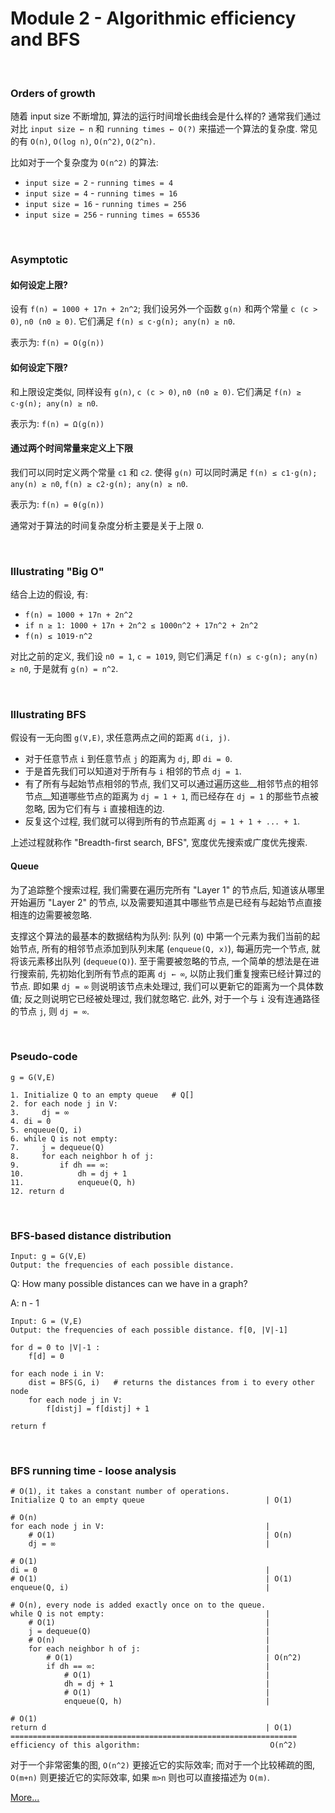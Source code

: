 # Module 2 - Algorithmic efficiency and BFS

<br>

### Orders of growth

随着 input size 不断增加, 算法的运行时间增长曲线会是什么样的?
通常我们通过对比 `input size ← n` 和 `running times ← O(?)` 来描述一个算法的复杂度.
常见的有 `O(n)`, `O(log n)`, `O(n^2)`, `O(2^n)`.

比如对于一个复杂度为 `O(n^2)` 的算法:

- `input size = 2` - `running times = 4`
- `input size = 4` - `running times = 16`
- `input size = 16` - `running times = 256`
- `input size = 256` - `running times = 65536`

<br>

### Asymptotic

#### 如何设定上限?

设有 `f(n) = 1000 + 17n + 2n^2`;
我们设另外一个函数 `g(n)` 和两个常量 `c (c > 0)`, `n0 (n0 ≥ 0)`.
它们满足 `f(n) ≤ c·g(n); any(n) ≥ n0`.

表示为: `f(n) = O(g(n))`

#### 如何设定下限?

和上限设定类似, 同样设有 `g(n)`, `c (c > 0)`, `n0 (n0 ≥ 0)`.
它们满足 `f(n) ≥ c·g(n); any(n) ≥ n0`.

表示为: `f(n) = Ω(g(n))`

#### 通过两个时间常量来定义上下限

我们可以同时定义两个常量 `c1` 和 `c2`. 使得 `g(n)` 可以同时满足
`f(n) ≤ c1·g(n); any(n) ≥ n0`, `f(n) ≥ c2·g(n); any(n) ≥ n0`.

表示为: `f(n) = θ(g(n))`

通常对于算法的时间复杂度分析主要是关于上限 `O`.

<br>

### Illustrating "Big O"

结合上边的假设, 有:

- `f(n) = 1000 + 17n + 2n^2`
- `if n ≥ 1: 1000 + 17n + 2n^2 ≤ 1000n^2 + 17n^2 + 2n^2`
- `f(n) ≤ 1019·n^2`

对比之前的定义, 我们设 `n0 = 1`, `c = 1019`, 则它们满足 `f(n) ≤ c·g(n); any(n) ≥ n0`,
于是就有 `g(n) = n^2`.

<br>

### Illustrating BFS

假设有一无向图 `g(V,E)`, 求任意两点之间的距离 `d(i, j)`.

- 对于任意节点 `i` 到任意节点 `j` 的距离为 `dj`, 即 `di = 0`.
- 于是首先我们可以知道对于所有与 `i` 相邻的节点 `dj = 1`.
- 有了所有与起始节点相邻的节点, 我们又可以通过遍历这些__相邻节点的相邻节点__知道哪些节点的距离为 `dj = 1 + 1`, 而已经存在 `dj = 1` 的那些节点被忽略, 因为它们有与 `i` 直接相连的边.
- 反复这个过程, 我们就可以得到所有的节点距离 `dj = 1 + 1 + ... + 1`.

上述过程就称作 "Breadth-first search, BFS", 宽度优先搜索或广度优先搜索.

#### Queue

为了追踪整个搜索过程, 我们需要在遍历完所有 "Layer 1" 的节点后, 知道该从哪里开始遍历 "Layer 2" 的节点,
以及需要知道其中哪些节点是已经有与起始节点直接相连的边需要被忽略.

支撑这个算法的最基本的数据结构为队列:
队列 (`Q`) 中第一个元素为我们当前的起始节点,
所有的相邻节点添加到队列末尾 (`enqueue(Q, x)`),
每遍历完一个节点, 就将该元素移出队列 (`dequeue(Q)`).
至于需要被忽略的节点, 一个简单的想法是在进行搜索前, 先初始化到所有节点的距离 `dj ← ∞`,
以防止我们重复搜索已经计算过的节点. 即如果 `dj = ∞` 则说明该节点未处理过,
我们可以更新它的距离为一个具体数值; 反之则说明它已经被处理过, 我们就忽略它.
此外, 对于一个与 `i` 没有连通路径的节点 `j`, 则 `dj = ∞`.

<br>

### Pseudo-code

```
g = G(V,E)

1. Initialize Q to an empty queue   # Q[]
2. for each node j in V:
3.     dj = ∞
4. di = 0
5. enqueue(Q, i)
6. while Q is not empty:
7.     j = dequeue(Q)
8.     for each neighbor h of j:
9.         if dh == ∞:
10.            dh = dj + 1
11.            enqueue(Q, h)
12. return d
```

<br>

### BFS-based distance distribution

```
Input: g = G(V,E)
Output: the frequencies of each possible distance.
```

Q: How many possible distances can we have in a graph?

A: n - 1

```
Input: G = (V,E)
Output: the frequencies of each possible distance. f[0, |V|-1]

for d = 0 to |V|-1 :
    f[d] = 0

for each node i in V:
    dist = BFS(G, i)   # returns the distances from i to every other node
    for each node j in V:
        f[distj] = f[distj] + 1

return f
```

<br>

### BFS running time - loose analysis

```
# O(1), it takes a constant number of operations.
Initialize Q to an empty queue                           | O(1)

# O(n)
for each node j in V:                                    |
    # O(1)                                               | O(n)
    dj = ∞                                               |

# O(1)
di = 0                                                   |
# O(1)                                                   | O(1)
enqueue(Q, i)                                            |

# O(n), every node is added exactly once on to the queue.
while Q is not empty:                                    |
    # O(1)                                               |
    j = dequeue(Q)                                       |
    # O(n)                                               |
    for each neighbor h of j:                            |
        # O(1)                                           | O(n^2)
        if dh == ∞:                                      |
            # O(1)                                       |
            dh = dj + 1                                  |
            # O(1)                                       |
            enqueue(Q, h)                                |

# O(1)
return d                                                 | O(1)
================================================================
efficiency of this algorithm:                             O(n^2)
```

对于一个非常密集的图, `O(n^2)` 更接近它的实际效率;
而对于一个比较稀疏的图, `O(m+n)` 则更接近它的实际效率,
如果 `m>n` 则也可以直接描述为 `O(m)`.

[More...](https://wiki.python.org/moin/TimeComplexity)
